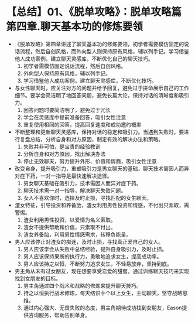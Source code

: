 # 【总结】01、《脱单攻略》：脱单攻略篇第四章.聊天基本功的修炼要领

-   《脱单攻略》第四章讲述了聊天基本功的修炼要领，初学者需要模仿固定的说话流程，然后自创风格，而外向型人则保持原有风格，辅以列手记。学习借鉴他人成功案例，建立聊天灵感库，不断优化自己的聊天技巧。
    1.  初学者需模仿固定说话流程，然后自创风格。
    2.  外向型人保持原有风格，辅以列手记。
    3.  学习借鉴他人成功案例，建立聊天灵感库，不断优化技巧。
-   与女性聊天时，应关注对方的问题并给予回复，避免过于拼命展示自己的工作细节。要学会简洁明了地回答问题，避免长篇大论，保持对话的清晰度和吸引力。
    1.  回答问题时要简洁明了，避免过于冗长
    2.  学会在灵感库中提前准备回答，吸引女性注意
    3.  重复使用相同的回答，提高回复速度和成功邀约概率
-   不断整理和更新聊天灵感库，保持对话的稳定和吸引力。当遇到失败时，要进行复盘总结，分析自身和对方原因，制定有效的解决办法和策略。
    1.  失败并非可怕，是宝贵的经验教训
    2.  分析自身和对方原因，找出解决办法
    3.  停止无效聊天，努力提升外形、价值和情商，吸引女性注意
-   改变自身，提升吸引力，重塑吸引力是男女聊天的基础，聊天技术需因人而异对症下药，一对一指导是最快速解决途径。
    1.  男女聊天基础在吸引力，技术需因人而异对症下药。
    2.  聊天技术需一对一指导，解决聊天失败问题。
    3.  女人不喜欢你时，选择及时止损，寻找匹配的女生聊天。
-   渣女特征，引导投资和养备胎，渣女利用男性投资和情感，不付出只索取，需警惕。
    1.  渣女利用男性投资，以爱情为名义索取。
    2.  渣女不提供帮助和价值，只索取不付出。
    3.  渣女养备胎，利用男性情感需求，转移负能量。
-   男人应该停止对渣女的痴迷，及时止损，寻找真正爱自己的女人。
    1.  男人应该学会从失败中总结经验，提升自身吸引力，及时止损。
    2.  男人应该保持果断的执行力，勇敢地追求女生，提高成功率。
    3.  男人应该持之以恒，不断努力追求女生，不轻易放弃，坚持到底。
-   男主角从未有过女朋友，现在想要享受恋爱的甜蜜，通过训练聊天技巧来实现找到女朋友的目标。
    1.  男主角通过四个战术和战略的修炼来提升聊天技巧。
    2.  持之以恒执行战术修炼，每天结识十个以上女生，主动聊天，坚守战略思维。
    3.  通过内心强大、无畏失败的态度，男主角期待成功找到女朋友，Eason提供咨询服务，帮助告别单身。
